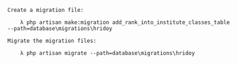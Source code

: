     Create a migration file:

        λ php artisan make:migration add_rank_into_institute_classes_table --path=database\migrations\hridoy

    Migrate the migration files:

        λ php artisan migrate --path=database\migrations\hridoy